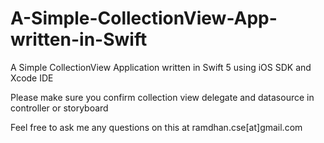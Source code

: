# A-Simple-CollectionView-App-written-in-Swift
A Simple CollectionView Application written in Swift 5 using iOS SDK and Xcode IDE

Please make sure you confirm collection view delegate and datasource in controller or storyboard 

Feel free to ask me any questions on this at ramdhan.cse[at]gmail.com
